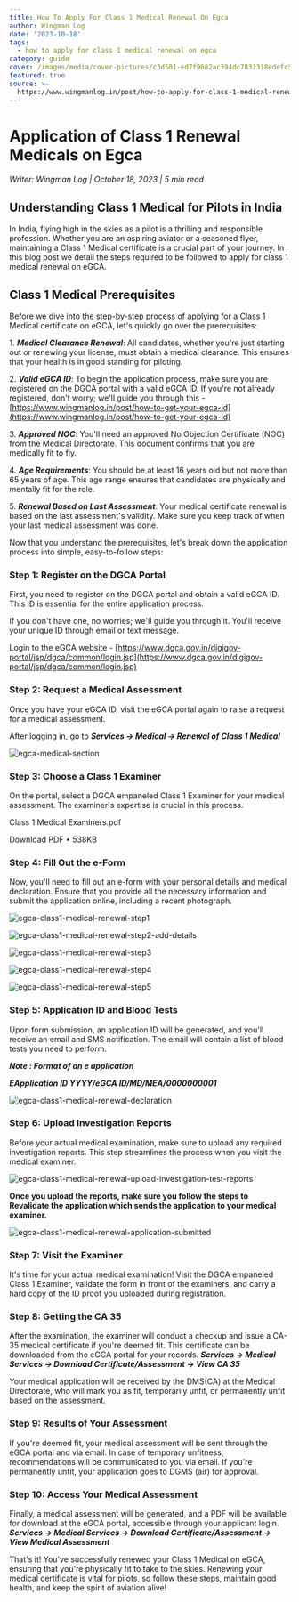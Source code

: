 ```yaml
---
title: How To Apply For Class 1 Medical Renewal On Egca
author: Wingman Log
date: '2023-10-18'
tags:
  - how to apply for class 1 medical renewal on egca
category: guide
cover: /images/media/cover-pictures/c3d501-ed7f9682ac394dc7831318edefc5eef9-mv2-0078a676.png
featured: true
source: >-
  https://www.wingmanlog.in/post/how-to-apply-for-class-1-medical-renewal-on-egca
---
```


# Application of Class 1 Renewal Medicals on Egca

*Writer: Wingman Log | October 18, 2023 | 5 min read*

## Understanding Class 1 Medical for Pilots in India

In India, flying high in the skies as a pilot is a thrilling and responsible profession. Whether you are an aspiring aviator or a seasoned flyer, maintaining a Class 1 Medical certificate is a crucial part of your journey. In this blog post we detail the steps required to be followed to apply for class 1 medical renewal on eGCA.

## Class 1 Medical Prerequisites

Before we dive into the step-by-step process of applying for a Class 1 Medical certificate on eGCA, let's quickly go over the prerequisites:

1\. ***Medical Clearance Renewal***: All candidates, whether you're just starting out or renewing your license, must obtain a medical clearance. This ensures that your health is in good standing for piloting.

2\. ***Valid eGCA ID***: To begin the application process, make sure you are registered on the DGCA portal with a valid eGCA ID. If you're not already registered, don't worry; we'll guide you through this - [https://www.wingmanlog.in/post/how-to-get-your-egca-id](https://www.wingmanlog.in/post/how-to-get-your-egca-id)

3\. ***Approved NOC***: You'll need an approved No Objection Certificate (NOC) from the Medical Directorate. This document confirms that you are medically fit to fly.

4\. ***Age Requirements***: You should be at least 16 years old but not more than 65 years of age. This age range ensures that candidates are physically and mentally fit for the role.

5\. ***Renewal Based on Last Assessment***: Your medical certificate renewal is based on the last assessment's validity. Make sure you keep track of when your last medical assessment was done.

Now that you understand the prerequisites, let's break down the application process into simple, easy-to-follow steps:

### Step 1: Register on the DGCA Portal

First, you need to register on the DGCA portal and obtain a valid eGCA ID. This ID is essential for the entire application process.

If you don't have one, no worries; we'll guide you through it. You'll receive your unique ID through email or text message.

Login to the eGCA website - [https://www.dgca.gov.in/digigov-portal/jsp/dgca/common/login.jsp](https://www.dgca.gov.in/digigov-portal/jsp/dgca/common/login.jsp)

### Step 2: Request a Medical Assessment

Once you have your eGCA ID, visit the eGCA portal again to raise a request for a medical assessment.

After logging in, go to ***Services -> Medical -> Renewal of Class 1 Medical***

![egca-medical-section](/images/media/blog-media/c3d501-1af19dcb9c7e42f2bd8b49cce1035a37-mv2-672820ba.png)

### Step 3: Choose a Class 1 Examiner

On the portal, select a DGCA empaneled Class 1 Examiner for your medical assessment. The examiner's expertise is crucial in this process.

Class 1 Medical Examiners.pdf

Download PDF • 538KB

### Step 4: Fill Out the e-Form

Now, you'll need to fill out an e-form with your personal details and medical declaration. Ensure that you provide all the necessary information and submit the application online, including a recent photograph.

![egca-class1-medical-renewal-step1](/images/media/blog-media/c3d501-734c6d9328d342b1abce4c56a4834de3-mv2-84a4994d.png)

![egca-class1-medical-renewal-step2-add-details](/images/media/blog-media/c3d501-c41dd7b94d7d4fef93b0fcc8d8443b63-mv2-af9837b4.png)

![egca-class1-medical-renewal-step3](/images/media/blog-media/c3d501-6a1aa3956f044f1cb90cb52390aba750-mv2-e0e14517.png)

![egca-class1-medical-renewal-step4](/images/media/blog-media/c3d501-9f05ff86a21a4458b7435fbd23531ef1-mv2-46d6a0ed.png)

![egca-class1-medical-renewal-step5](/images/media/blog-media/c3d501-0f01b2567a9b42e8a8fd4761aec2b6e3-mv2-1205d60c.png)

### Step 5: Application ID and Blood Tests

Upon form submission, an application ID will be generated, and you'll receive an email and SMS notification. The email will contain a list of blood tests you need to perform.

***Note : Format of an e application***

***EApplication ID YYYY/eGCA ID/MD/MEA/0000000001***

![egca-class1-medical-renewal-declaration](/images/media/blog-media/c3d501-2aed39cecf2141439194de398d849578-mv2-177a9a29.png)

### Step 6: Upload Investigation Reports

Before your actual medical examination, make sure to upload any required investigation reports. This step streamlines the process when you visit the medical examiner.

![egca-class1-medical-renewal-upload-investigation-test-reports](/images/media/blog-media/c3d501-0b12e94388284ea6ba487ef96a85d12e-mv2-be1f15af.png)

**Once you upload the reports, make sure you follow the steps to Revalidate the application which sends the application to your medical examiner.**

![egca-class1-medical-renewal-application-submitted](/images/media/blog-media/c3d501-4874860da54045a8afda11623fe87d4a-mv2-0eb534c8.png)

### Step 7: Visit the Examiner

It's time for your actual medical examination! Visit the DGCA empaneled Class 1 Examiner, validate the form in front of the examiners, and carry a hard copy of the ID proof you uploaded during registration.

### Step 8: Getting the CA 35

After the examination, the examiner will conduct a checkup and issue a CA-35 medical certificate if you're deemed fit. This certificate can be downloaded from the eGCA portal for your records. ***Services -> Medical Services -> Download Certificate/Assessment -> View CA 35***

Your medical application will be received by the DMS(CA) at the Medical Directorate, who will mark you as fit, temporarily unfit, or permanently unfit based on the assessment.

### Step 9: Results of Your Assessment

If you're deemed fit, your medical assessment will be sent through the eGCA portal and via email. In case of temporary unfitness, recommendations will be communicated to you via email. If you're permanently unfit, your application goes to DGMS (air) for approval.

### Step 10: Access Your Medical Assessment

Finally, a medical assessment will be generated, and a PDF will be available for download at the eGCA portal, accessible through your applicant login. ***Services -> Medical Services -> Download Certificate/Assessment -> View Medical Assessment***

That's it! You've successfully renewed your Class 1 Medical on eGCA, ensuring that you're physically fit to take to the skies. Renewing your medical certificate is vital for pilots, so follow these steps, maintain good health, and keep the spirit of aviation alive!
